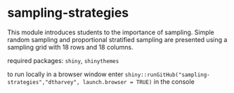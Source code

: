 # sampling-strategies
 
This module introduces students to the importance of sampling. Simple random sampling and proportional stratified sampling are presented using a sampling grid with 18 rows and 18 columns.

required packages: `shiny`, `shinythemes`

to run locally in a browser window enter `shiny::runGitHub("sampling-strategies","dtharvey", launch.browser = TRUE)` in the console
